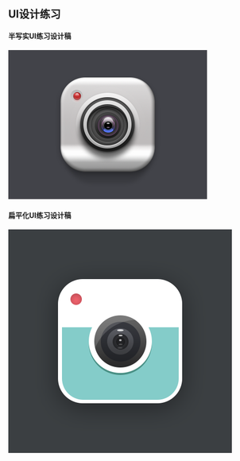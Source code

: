 ## UI设计练习



#### 半写实UI练习设计稿

![](半写实icon练习\半写实icon2019.png)



#### 扁平化UI练习设计稿



![](扁平化icon练习\扁平化icon2019.png)